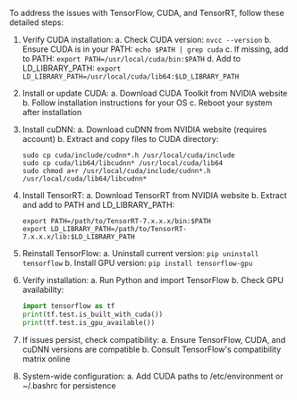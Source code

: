 To address the issues with TensorFlow, CUDA, and TensorRT, follow these detailed steps:

1. Verify CUDA installation:
   a. Check CUDA version: `nvcc --version`
   b. Ensure CUDA is in your PATH: `echo $PATH | grep cuda`
   c. If missing, add to PATH: `export PATH=/usr/local/cuda/bin:$PATH`
   d. Add to LD_LIBRARY_PATH: `export LD_LIBRARY_PATH=/usr/local/cuda/lib64:$LD_LIBRARY_PATH`

2. Install or update CUDA:
   a. Download CUDA Toolkit from NVIDIA website
   b. Follow installation instructions for your OS
   c. Reboot your system after installation

3. Install cuDNN:
   a. Download cuDNN from NVIDIA website (requires account)
   b. Extract and copy files to CUDA directory:
      ```
      sudo cp cuda/include/cudnn*.h /usr/local/cuda/include
      sudo cp cuda/lib64/libcudnn* /usr/local/cuda/lib64
      sudo chmod a+r /usr/local/cuda/include/cudnn*.h /usr/local/cuda/lib64/libcudnn*
      ```

4. Install TensorRT:
   a. Download TensorRT from NVIDIA website
   b. Extract and add to PATH and LD_LIBRARY_PATH:
      ```
      export PATH=/path/to/TensorRT-7.x.x.x/bin:$PATH
      export LD_LIBRARY_PATH=/path/to/TensorRT-7.x.x.x/lib:$LD_LIBRARY_PATH
      ```

5. Reinstall TensorFlow:
   a. Uninstall current version: `pip uninstall tensorflow`
   b. Install GPU version: `pip install tensorflow-gpu`

6. Verify installation:
   a. Run Python and import TensorFlow
   b. Check GPU availability:
      ```python
      import tensorflow as tf
      print(tf.test.is_built_with_cuda())
      print(tf.test.is_gpu_available())
      ```

7. If issues persist, check compatibility:
   a. Ensure TensorFlow, CUDA, and cuDNN versions are compatible
   b. Consult TensorFlow's compatibility matrix online

8. System-wide configuration:
   a. Add CUDA paths to /etc/environment or ~/.bashrc for persistence

